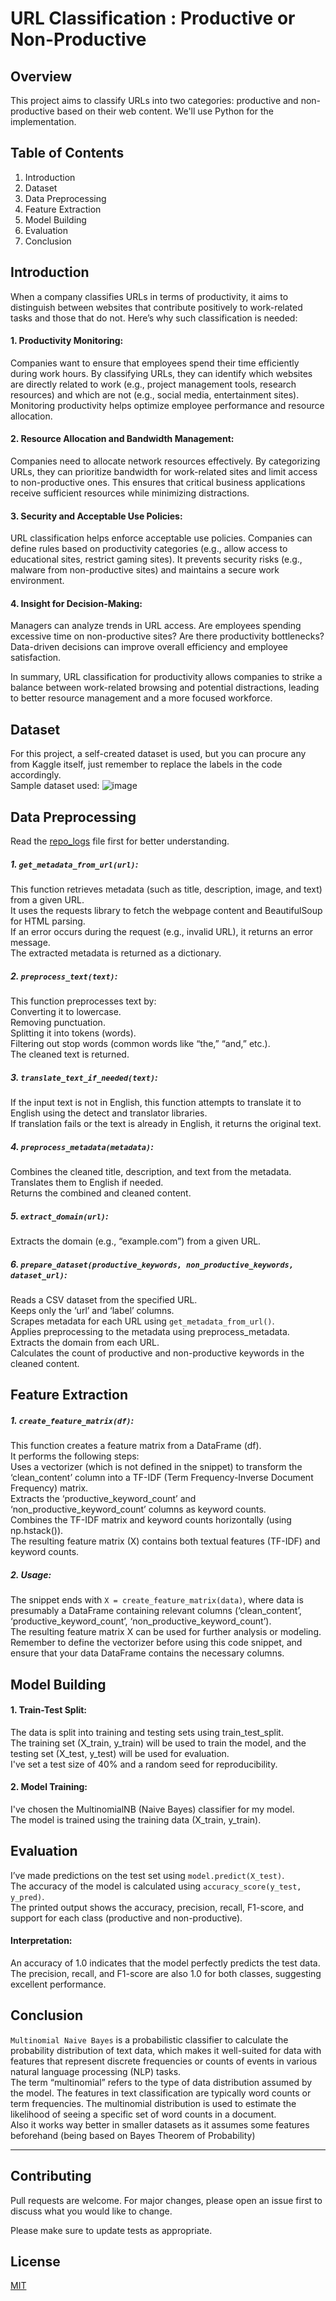 # URL Classification : Productive or Non-Productive

## Overview
This project aims to classify URLs into two categories: productive and non-productive based on their web content. We'll use Python for the implementation.

## Table of Contents
1. Introduction
2. Dataset
3. Data Preprocessing
4. Feature Extraction
5. Model Building
6. Evaluation
7. Conclusion

## Introduction
When a company classifies URLs in terms of productivity, it aims to distinguish between websites that contribute positively to work-related tasks and those that do not. Here’s why such classification is needed:

#### 1. Productivity Monitoring:
Companies want to ensure that employees spend their time efficiently during work hours.
By classifying URLs, they can identify which websites are directly related to work (e.g., project management tools, research resources) and which are not (e.g., social media, entertainment sites).
Monitoring productivity helps optimize employee performance and resource allocation.

#### 2. Resource Allocation and Bandwidth Management:
Companies need to allocate network resources effectively.
By categorizing URLs, they can prioritize bandwidth for work-related sites and limit access to non-productive ones.
This ensures that critical business applications receive sufficient resources while minimizing distractions.

#### 3. Security and Acceptable Use Policies:
URL classification helps enforce acceptable use policies.
Companies can define rules based on productivity categories (e.g., allow access to educational sites, restrict gaming sites).
It prevents security risks (e.g., malware from non-productive sites) and maintains a secure work environment.

#### 4. Insight for Decision-Making:
Managers can analyze trends in URL access.
Are employees spending excessive time on non-productive sites? Are there productivity bottlenecks?
Data-driven decisions can improve overall efficiency and employee satisfaction.

In summary, URL classification for productivity allows companies to strike a balance between work-related browsing and potential distractions, leading to better resource management and a more focused workforce. 


## Dataset
For this project, a self-created dataset is used, but you can procure any from Kaggle itself, just remember to replace the labels in the code accordingly.  
Sample dataset used:
![image](https://github.com/sarkar-sayan/URL-Classification/assets/105176992/1b80ea00-1c4a-4081-a961-7c526dd66369)

## Data Preprocessing
Read the [repo_logs](https://github.com/sarkar-sayan/URL-Classification/blob/main/repo_logs) file first for better understanding.
##### 1. ```get_metadata_from_url(url)```:
This function retrieves metadata (such as title, description, image, and text) from a given URL.  
It uses the requests library to fetch the webpage content and BeautifulSoup for HTML parsing.  
If an error occurs during the request (e.g., invalid URL), it returns an error message.  
The extracted metadata is returned as a dictionary.  
##### 2. ```preprocess_text(text)```:
This function preprocesses text by:  
Converting it to lowercase.  
Removing punctuation.  
Splitting it into tokens (words).  
Filtering out stop words (common words like “the,” “and,” etc.).  
The cleaned text is returned.  
##### 3. ```translate_text_if_needed(text)```:
If the input text is not in English, this function attempts to translate it to English using the detect and translator libraries.  
If translation fails or the text is already in English, it returns the original text.  
##### 4. ```preprocess_metadata(metadata)```:
Combines the cleaned title, description, and text from the metadata.  
Translates them to English if needed.  
Returns the combined and cleaned content.  
##### 5. ```extract_domain(url)```:
Extracts the domain (e.g., “example.com”) from a given URL.  
##### 6. ```prepare_dataset(productive_keywords, non_productive_keywords, dataset_url)```:
Reads a CSV dataset from the specified URL.  
Keeps only the ‘url’ and ‘label’ columns.  
Scrapes metadata for each URL using ```get_metadata_from_url()```.  
Applies preprocessing to the metadata using preprocess_metadata.  
Extracts the domain from each URL.  
Calculates the count of productive and non-productive keywords in the cleaned content.  

## Feature Extraction
##### 1. ```create_feature_matrix(df)```:
This function creates a feature matrix from a DataFrame (df).  
It performs the following steps:  
Uses a vectorizer (which is not defined in the snippet) to transform the ‘clean_content’ column into a TF-IDF (Term Frequency-Inverse Document Frequency) matrix.  
Extracts the ‘productive_keyword_count’ and ‘non_productive_keyword_count’ columns as keyword counts.  
Combines the TF-IDF matrix and keyword counts horizontally (using np.hstack()).  
The resulting feature matrix (X) contains both textual features (TF-IDF) and keyword counts.  
##### 2. Usage:
The snippet ends with ```X = create_feature_matrix(data)```, where data is presumably a DataFrame containing relevant columns (‘clean_content’, ‘productive_keyword_count’, ‘non_productive_keyword_count’).  
The resulting feature matrix X can be used for further analysis or modeling.  
Remember to define the vectorizer before using this code snippet, and ensure that your data DataFrame contains the necessary columns.  

## Model Building
#### 1. Train-Test Split:
The data is split into training and testing sets using train_test_split.  
The training set (X_train, y_train) will be used to train the model, and the testing set (X_test, y_test) will be used for evaluation.  
I've set a test size of 40% and a random seed for reproducibility.  
#### 2. Model Training:
I've chosen the MultinomialNB (Naive Bayes) classifier for my model.  
The model is trained using the training data (X_train, y_train).  

## Evaluation
I’ve made predictions on the test set using ```model.predict(X_test)```.  
The accuracy of the model is calculated using ```accuracy_score(y_test, y_pred)```.  
The printed output shows the accuracy, precision, recall, F1-score, and support for each class (productive and non-productive).  
#### Interpretation:
An accuracy of 1.0 indicates that the model perfectly predicts the test data.  
The precision, recall, and F1-score are also 1.0 for both classes, suggesting excellent performance.  

## Conclusion
```Multinomial Naive Bayes``` is a probabilistic classifier to calculate the probability distribution of text data, which makes it well-suited for data with features that represent discrete frequencies or counts of events in various natural language processing (NLP) tasks.  
The term “multinomial” refers to the type of data distribution assumed by the model.  The features in text classification are typically word counts or term frequencies. The multinomial distribution is used to estimate the likelihood of seeing a specific set of word counts in a document.  
Also it works way better in smaller datasets as it assumes some features beforehand (being based on Bayes Theorem of Probability)  


---

## Contributing

Pull requests are welcome. For major changes, please open an issue first
to discuss what you would like to change.

Please make sure to update tests as appropriate.

## License

[MIT](https://choosealicense.com/licenses/mit/)
